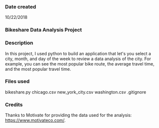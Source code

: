 ### Date created
10/22/2018

### Bikeshare Data Analysis Project

### Description
In this project, I used python to build an application that let's you select a city, month, and day of the week to review a data analysis of the city. For example, you can see the most popular bike route, the average travel time, and the most popular travel time.

### Files used
bikeshare.py
chicago.csv
new_york_city.csv
washington.csv
.gitignore

### Credits
Thanks to Motivate for providing the data used for the analysis: https://www.motivateco.com/.
